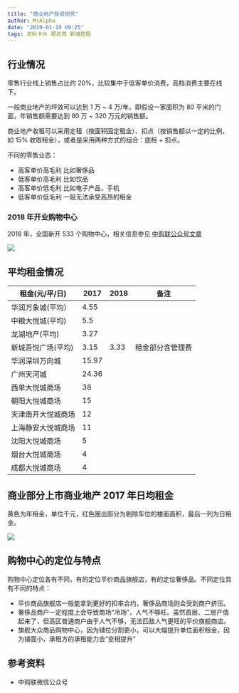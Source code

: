 ```yaml
---
title: "商业地产投资研究"
author: MrAlpha
date: "2019-01-19 09:25"
tags: 资料卡片 鄂武商 新城控股
---
```


## 行业情况

零售行业线上销售占比约 20%，比较集中于低客单价消费，高档消费主要在线下。

一般商业地产的坪效可以达到 1 万 ~ 4 万/年。即假设一家面积为 80 平米的门面，年销售额需要达到 80 万 ~ 320 万元的销售额。

商业地产收租可以采用定租（按面积固定租金）、扣点（按销售额以一定的比例，如 15% 收取租金），或者是采用两种方式的组合：底租 + 扣点。

不同的零售业态：

- 高客单价高毛利 比如奢侈品
- 低客单价高毛利 比如饮品
- 高客单价低毛利 比如电子产品，手机
- 低客单价低毛利 一般无法承受高昂的租金

### 2018 年开业购物中心

2018 年，全国新开 533 个购物中心，相关信息参见 [中购联公众号文章](https://mp.weixin.qq.com/s?timestamp=1547865952&src=3&ver=1&signature=P2btDeyuNYziqtc8xa8JmnqpHSJOK*ae5xSO9JTyRvSlWrRXehkvAZ4OZQzOSb*-KnO2gHIJazPfc-TKMKcDaGW7iLYJfyWItWNLvxdBkrPNTyXVJFKqucM2q*rKBBFi*CKo5GdD5-PT5OBY4WPKaovCSiC2LhhG3p*zNLRB9vw=)

![](https://netimages.oss-cn-beijing.aliyuncs.com/img/20190119105622.png)

## 平均租金情况

| 租金(元/平/日)     | 2017  | 2018 | 备注             |
| ------------------ | ----- | ---- | ---------------- |
| 华润万象城(平均）  | 4.55  |      |                  |
| 中粮大悦城(平均)   | 5.5   |      |                  |
| 龙湖地产(平均)     | 3.27  |      |                  |
| 新城吾悦广场(平均) | 3.15  | 3.33 | 租金部分含管理费 |
| 华润深圳万向城     | 15.97 |      |                  |
| 广州天河城         | 24.36 |      |                  |
| 西单大悦城商场     | 38    |      |                  |
| 朝阳大悦城商场     | 15    |      |                  |
| 天津南开大悦城商场 | 12    |      |                  |
| 上海静安大悦城商场 | 11    |      |                  |
| 沈阳大悦城商场     | 5     |      |                  |
| 烟台大悦城商场     | 4     |      |                  |
| 成都大悦城商场     | 4     |      |                  |


## 商业部分上市商业地产 2017 年日均租金

黄色为年租金，单位千元，红色圈出部分为剔除车位的楼面面积，最后一列为日租金。

![](https://netimages.oss-cn-beijing.aliyuncs.com/img/20190307193936.png)

## 购物中心的定位与特点

购物中心定位各有不同，有的定位平价商品旗舰店，有的定位奢侈品。不同定位具有不同的特点：

- 平价商品旗舰店一般能拿到更好的扣率合约，奢侈品商场则会受到商户挤压。
- 奢侈品商户一定程度上会导致商场“冷场”，人气不够旺。虽然首层、二层产值起来了，但高区普通商户由于人气不够，无法匹敌人气更旺的平价旗舰商店。
- 旗舰大众商品购物中心，因为铺位分割更小，可以大幅提升单位面积租金，因为铺面小，承租方的承租能力会“变相提升”

## 参考资料

- 中购联微信公众号
